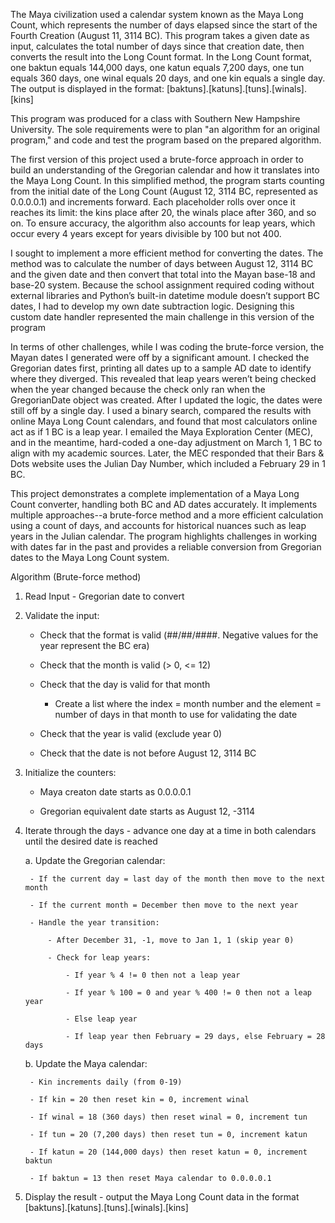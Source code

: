 The Maya civilization used a calendar system known as the Maya Long Count, which represents the number of days elapsed since the start of the Fourth Creation (August 11, 3114 BC). This program takes a given date as input, calculates the total number of days since that creation date, then converts the result into the Long Count format. In the Long Count format, one baktun equals 144,000 days, one katun equals 7,200 days, one tun equals 360 days, one winal equals 20 days, and one kin equals a single day. The output is displayed in the format: [baktuns].[katuns].[tuns].[winals].[kins]

This program was produced for a class with Southern New Hampshire University. The sole requirements were to plan "an algorithm for an original program," and code and test the program based on the prepared algorithm.

The first version of this project used a brute-force approach in order to build an understanding of the Gregorian calendar and how it translates into the Maya Long Count. In this simplified method, the program starts counting from the initial date of the Long Count (August 12, 3114 BC, represented as 0.0.0.0.1) and increments forward. Each placeholder rolls over once it reaches its limit: the kins place after 20, the winals place after 360, and so on. To ensure accuracy, the algorithm also accounts for leap years, which occur every 4 years except for years divisible by 100 but not 400.

I sought to implement a more efficient method for converting the dates. The method was to calculate the number of days between August 12, 3114 BC and the given date and then convert that total into the Mayan base-18 and base-20 system. Because the school assignment required coding without external libraries and Python’s built-in datetime module doesn’t support BC dates, I had to develop my own date subtraction logic. Designing this custom date handler represented the main challenge in this version of the program

In terms of other challenges, while I was coding the brute-force version, the Mayan dates I generated were off by a significant amount. I checked the Gregorian dates first, printing all dates up to a sample AD date to identify where they diverged. This revealed that leap years weren’t being checked when the year changed because the check only ran when the GregorianDate object was created. After I updated the logic, the dates were still off by a single day. I used a binary search, compared the results with online Maya Long Count calendars, and found that most calculators online act as if 1 BC is a leap year. I emailed the Maya Exploration Center (MEC), and in the meantime, hard-coded a one-day adjustment on March 1, 1 BC to align with my academic sources. Later, the MEC responded that their Bars & Dots website uses the Julian Day Number, which included a February 29 in 1 BC.

This project demonstrates a complete implementation of a Maya Long Count converter, handling both BC and AD dates accurately. It implements multiple approaches--a brute-force method and a more efficient calculation using a count of days, and accounts for historical nuances such as leap years in the Julian calendar. The program highlights challenges in working with dates far in the past and provides a reliable conversion from Gregorian dates to the Maya Long Count system.

Algorithm (Brute-force method)

1. Read Input - Gregorian date to convert
   
2. Validate the input:

	- Check that the format is valid (##/##/####. Negative values for the year represent the BC era)

	- Check that the month is valid (> 0, <= 12)

	- Check that the day is valid for that month

	  - Create a list where the index = month number and the element = number of days in that month to use for validating the date

	- Check that the year is valid (exclude year 0)

	- Check that the date is not before August 12, 3114 BC

4. Initialize the counters:
   
	- Maya creaton date starts as 0.0.0.0.1

	- Gregorian equivalent date starts as August 12, -3114

6. Iterate through the days - advance one day at a time in both calendars until the desired date is reached

	a. Update the Gregorian calendar:

		- If the current day = last day of the month then move to the next month

		- If the current month = December then move to the next year

		- Handle the year transition:

			- After December 31, -1, move to Jan 1, 1 (skip year 0)
   
   			- Check for leap years:
   
   				- If year % 4 != 0 then not a leap year
   
   				- If year % 100 = 0 and year % 400 != 0 then not a leap year
   
   				- Else leap year
   
   				- If leap year then February = 29 days, else February = 28 days
   
	b. Update the Maya calendar:

   		- Kin increments daily (from 0-19)
   
   		- If kin = 20 then reset kin = 0, increment winal
   
   		- If winal = 18 (360 days) then reset winal = 0, increment tun
   
   		- If tun = 20 (7,200 days) then reset tun = 0, increment katun
   
    	- If katun = 20 (144,000 days) then reset katun = 0, increment baktun
   
    	- If baktun = 13 then reset Maya calendar to 0.0.0.0.1

7. Display the result - output the Maya Long Count data in the format [baktuns].[katuns].[tuns].[winals].[kins]
  
